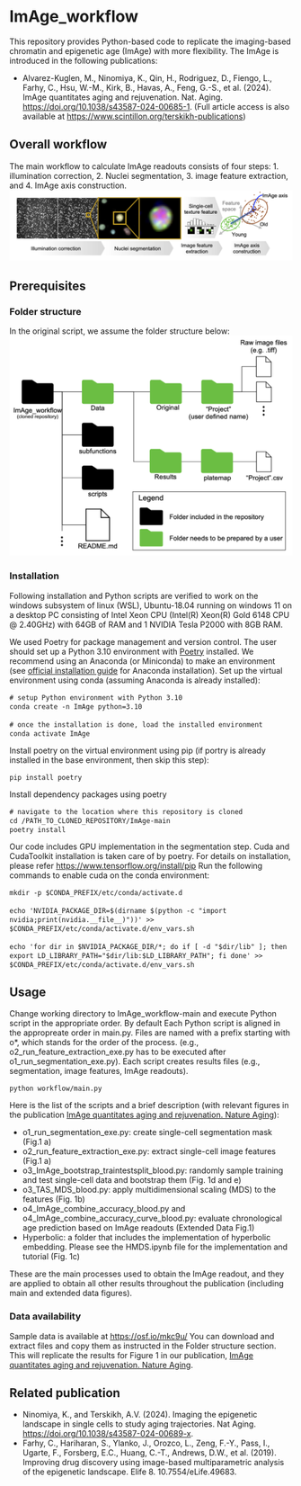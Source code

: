 # ImAge_workflow
This repository provides Python-based code to replicate the imaging-based chromatin and epigenetic age (ImAge) with more flexibility.
The ImAge is introduced in the following publications:
- Alvarez-Kuglen, M., Ninomiya, K., Qin, H., Rodriguez, D., Fiengo, L., Farhy, C., Hsu, W.-M., Kirk, B., Havas, A., Feng, G.-S., et al. (2024). ImAge quantitates aging and rejuvenation. Nat. Aging. https://doi.org/10.1038/s43587-024-00685-1.
(Full article access is also available at https://www.scintillon.org/terskikh-publications)

## Overall workflow
The main workflow to calculate ImAge readouts consists of four steps: 1. illumination correction, 2. Nuclei segmentation, 3. image feature extraction, and 4. ImAge axis construction.
![](/repo_assets/workflow.png)

## Prerequisites
### Folder structure
In the original script, we assume the folder structure below:
![](/repo_assets/folder.png)

### Installation
Following installation and Python scripts are verified to work on the windows subsystem of linux (WSL), Ubuntu-18.04 running on windows 11 on a desktop PC consisting of Intel Xeon CPU (Intel(R) Xeon(R) Gold 6148 CPU @ 2.40GHz) with 64GB of RAM and 1 NVIDIA Tesla P2000 with 8GB RAM.

We used Poetry for package management and version control. The user should set up a Python 3.10 environment with [Poetry](https://github.com/python-poetry/poetry) installed. 
We recommend using an Anaconda (or Miniconda) to make an environment (see [official installation guide](https://docs.anaconda.com/free/anaconda/install/) for Anaconda installation). Set up the virtual environment using conda (assuming Anaconda is already installed):
```
# setup Python environment with Python 3.10
conda create -n ImAge python=3.10

# once the installation is done, load the installed environment
conda activate ImAge
```

Install poetry on the virtual environment using pip (if portry is already installed in the base environment, then skip this step):
```
pip install poetry
```

Install dependency packages using poetry
```
# navigate to the location where this repository is cloned
cd /PATH_TO_CLONED_REPOSITORY/ImAge-main
poetry install
```

Our code includes GPU implementation in the segmentation step. Cuda and CudaToolkit installation is taken care of by poetry. For details on installation, please refer https://www.tensorflow.org/install/pip
Run the following commands to enable cuda on the conda environment:
```
mkdir -p $CONDA_PREFIX/etc/conda/activate.d

echo 'NVIDIA_PACKAGE_DIR=$(dirname $(python -c "import nvidia;print(nvidia.__file__)"))' >> $CONDA_PREFIX/etc/conda/activate.d/env_vars.sh

echo 'for dir in $NVIDIA_PACKAGE_DIR/*; do if [ -d "$dir/lib" ]; then export LD_LIBRARY_PATH="$dir/lib:$LD_LIBRARY_PATH"; fi done' >> $CONDA_PREFIX/etc/conda/activate.d/env_vars.sh

```
## Usage
Change working directory to ImAge_workflow-main and execute Python script in the appropriate order. By default Each Python script is aligned in the appropreate order in main.py. Files are named with a prefix starting with o*, which stands for the order of the process. (e.g., o2_run_feature_extraction_exe.py has to be executed after o1_run_segmentation_exe.py). Each script creates results files (e.g., segmentation, image features, ImAge readouts).

```shell
python workflow/main.py
```

Here is the list of the scripts and a brief description (with relevant figures in the publication [ImAge quantitates aging and rejuvenation. Nature Aging](https://www.nature.com/articles/s43587-024-00685-1)):
- o1_run_segmentation_exe.py: create single-cell segmentation mask (Fig.1 a)
- o2_run_feature_extraction_exe.py: extract single-cell image features (Fig.1 a)
- o3_ImAge_bootstrap_traintestsplit_blood.py:  randomly sample training and test single-cell data and bootstrap them (Fig. 1d and e)
- o3_TAS_MDS_blood.py: apply multidimensional scaling (MDS) to the features (Fig. 1b)
- o4_ImAge_combine_accuracy_blood.py and o4_ImAge_combine_accuracy_curve_blood.py: evaluate chronological age prediction based on ImAge readouts (Extended Data Fig.1)
- Hyperbolic: a folder that includes the implementation of hyperbolic embedding. Please see the HMDS.ipynb file for the implementation and tutorial (Fig. 1c)

These are the main processes used to obtain the ImAge readout, and they are applied to obtain all other results throughout the publication (including main and extended data figures).

### Data availability
Sample data is available at https://osf.io/mkc9u/
You can download and extract files and copy them as instructed in the Folder structure section. This will replicate the results for Figure 1 in our publication, [ImAge quantitates aging and rejuvenation. Nature Aging]([http://dx.doi.org/10.21203/rs.3.rs-3479973/v1](https://www.nature.com/articles/s43587-024-00685-1)).

## Related publication
- Ninomiya, K., and Terskikh, A.V. (2024). Imaging the epigenetic landscape in single cells to study aging trajectories. Nat Aging. https://doi.org/10.1038/s43587-024-00689-x.
- Farhy, C., Hariharan, S., Ylanko, J., Orozco, L., Zeng, F.-Y., Pass, I., Ugarte, F., Forsberg, E.C., Huang, C.-T., Andrews, D.W., et al. (2019). Improving drug discovery using image-based multiparametric analysis of the epigenetic landscape. Elife 8. 10.7554/eLife.49683.

